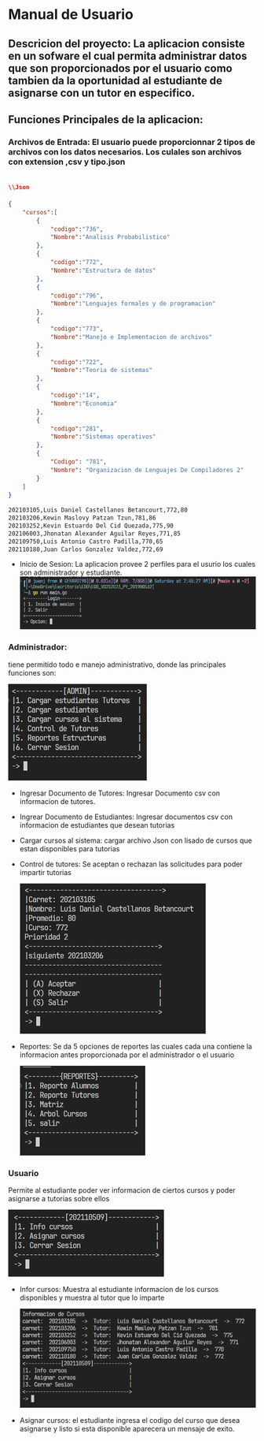 # Manual de Usuario 



## Descricion del proyecto: La aplicacion consiste en un sofware el cual permita administrar datos que son proporcionados por el usuario como tambien da la oportunidad al estudiante de asignarse con un tutor en especifico.

## Funciones Principales de la aplicacion:

### Archivos de Entrada: El usuario puede proporcionnar 2 tipos de archivos con los datos necesarios. Los culales son archivos con extension ,csv y tipo.json
```Json

\\Json

{
    "cursos":[
        {
            "codigo":"736",
            "Nombre":"Analisis Probabilistico"
        },
        {
            "codigo":"772",
            "Nombre":"Estructura de datos"
        },
        {
            "codigo":"796",
            "Nombre":"Lenguajes formales y de programacion"
        },
        {
            "codigo":"773",
            "Nombre":"Manejo e Implementacion de archivos"
        },
        {
            "codigo":"722",
            "Nombre":"Teoria de sistemas"
        },
        {
            "codigo":"14",
            "Nombre":"Economia"
        },
        {
            "codigo":"281",
            "Nombre":"Sistemas operativos"
        },
        {
            "Codigo": "781",
            "Nombre": "Organizacion de Lenguajes De Compiladores 2"
        }
    ]
}
```

```csv
202103105,Luis Daniel Castellanos Betancourt,772,80
202103206,Kewin Maslovy Patzan Tzun,781,86
202103252,Kevin Estuardo Del Cid Quezada,775,90
202106003,Jhonatan Alexander Aguilar Reyes,771,85
202109750,Luis Antonio Castro Padilla,770,65
202110180,Juan Carlos Gonzalez Valdez,772,69

```
* Inicio de Sesion:
La aplicacion provee 2 perfiles para el usurio los cuales son administrador y estudiante.
![log](https://github.com/Juanj098/EDD_VD2S2023_PY_201900532/blob/main/img/Captura%20de%20pantalla%202023-12-23%20024552.png?raw=true)
### Administrador:
tiene permitido todo e manejo administrativo, donde las principales funciones son:

![admin](https://github.com/Juanj098/EDD_VD2S2023_PY_201900532/blob/main/img/Captura%20de%20pantalla%202023-12-23%20025253.png?raw=true)
* Ingresar Documento de Tutores: Ingresar Documento csv con informacion de tutores.
* Ingrear Documento de Estudiantes: Ingresar documentos csv con informacion de estudiantes que desean tutorias
* Cargar cursos al sistema: cargar archivo Json con lisado de cursos que estan disponibles para tutorias
* Control de tutores: Se aceptan o rechazan las solicitudes para poder impartir tutorias
  
  ![acceptTutor](https://github.com/Juanj098/EDD_VD2S2023_PY_201900532/blob/main/img/Captura%20de%20pantalla%202023-12-23%20030555.png?raw=true)

* Reportes: Se da 5 opciones de reportes las cuales cada una contiene la informacion antes proporcionada por el administrador o el usuario

    ![report](https://github.com/Juanj098/EDD_VD2S2023_PY_201900532/blob/main/img/Captura%20de%20pantalla%202023-12-23%20025342.png?raw=true)
### Usuario
 Permite al estudiante poder ver informacion de ciertos cursos y poder asignarse a tutorias sobre ellos

 ![student](https://github.com/Juanj098/EDD_VD2S2023_PY_201900532/blob/main/img/Captura%20de%20pantalla%202023-12-23%20030814.png?raw=true)

 * Infor cursos: Muestra al estudiante informacion de los cursos disponibles y muestra al tutor que lo imparte
  
    ![infoTuto](https://github.com/Juanj098/EDD_VD2S2023_PY_201900532/blob/main/img/Captura%20de%20pantalla%202023-12-23%20030845.png?raw=true)

* Asignar cursos: el estudiante ingresa el codigo del curso que desea asignarse y listo si esta disponible aparecera un mensaje de exito.
  